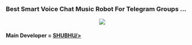 ### Best Smart Voice Chat Music Robot For Telegram Groups ...


<p align="center"><a href="https://t.me/MrNitric"><img src="https://telegra.ph/file/d092605b118b0b5d559a4.jpg"></a></p>



#### Main Developer = [SHUBHU/>](https://t.me/w2h_ravan)
